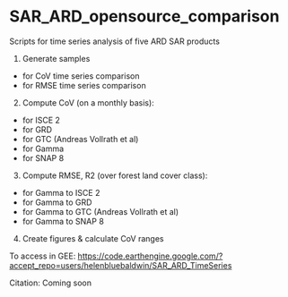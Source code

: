 # SAR_ARD_opensource_comparison

Scripts for time series analysis of five ARD SAR products 

1. Generate samples 
- for CoV time series comparison
- for RMSE time series comparison
2. Compute CoV (on a monthly basis):
- for ISCE 2
- for GRD
- for GTC (Andreas Vollrath et al)
- for Gamma
- for SNAP 8
3. Compute RMSE, R2 (over forest land cover class):
- for Gamma to ISCE 2
- for Gamma to GRD
- for Gamma to GTC (Andreas Vollrath et al)
- for Gamma to SNAP 8
4. Create figures & calculate CoV ranges

To access in GEE: https://code.earthengine.google.com/?accept_repo=users/helenbluebaldwin/SAR_ARD_TimeSeries

Citation: Coming soon
